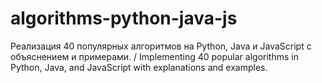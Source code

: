 # algorithms-python-java-js
Реализация 40 популярных алгоритмов на Python, Java и JavaScript с объяснением и примерами. / Implementing 40 popular algorithms in Python, Java, and JavaScript with explanations and examples.
